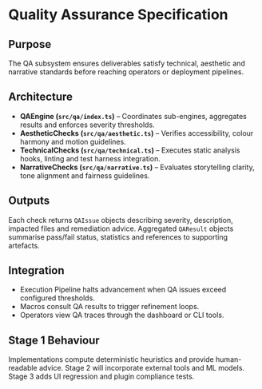 # Quality Assurance Specification

## Purpose

The QA subsystem ensures deliverables satisfy technical, aesthetic and narrative standards before reaching operators or deployment pipelines.

## Architecture

- **QAEngine (`src/qa/index.ts`)** – Coordinates sub-engines, aggregates results and enforces severity thresholds.
- **AestheticChecks (`src/qa/aesthetic.ts`)** – Verifies accessibility, colour harmony and motion guidelines.
- **TechnicalChecks (`src/qa/technical.ts`)** – Executes static analysis hooks, linting and test harness integration.
- **NarrativeChecks (`src/qa/narrative.ts`)** – Evaluates storytelling clarity, tone alignment and fairness guidelines.

## Outputs

Each check returns `QAIssue` objects describing severity, description, impacted files and remediation advice. Aggregated `QAResult` objects summarise pass/fail status, statistics and references to supporting artefacts.

## Integration

- Execution Pipeline halts advancement when QA issues exceed configured thresholds.
- Macros consult QA results to trigger refinement loops.
- Operators view QA traces through the dashboard or CLI tools.

## Stage 1 Behaviour

Implementations compute deterministic heuristics and provide human-readable advice. Stage 2 will incorporate external tools and ML models. Stage 3 adds UI regression and plugin compliance tests.

